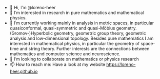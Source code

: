 - 👋 Hi, I’m @loreno-heer
- 👀 I’m interested in research in pure mathematics and mathematical physics.
- 🌱 I’m currently working mainly in analysis in metric spaces, in particular quasiconformal, quasi-symmetric and quasi-Möbius geometry. (Gromov-)Hyperbolic geometry, geometric group theory, geometric analysis and low-dimensional topology. Besides pure mathematics I am interested in mathematical physics, in particular the geometry of space-time and string theory. Further interests are the connections between mathematics and computer science and neuroscience.
- 💞️ I’m looking to collaborate on mathematics or physics research
- 📫 How to reach me: Have a look at my website https://loreno-heer.github.io

<!---
loreno-heer/loreno-heer is a ✨ special ✨ repository because its `README.md` (this file) appears on your GitHub profile.
You can click the Preview link to take a look at your changes.
--->
